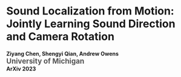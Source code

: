Sound Localization from Motion: Jointly Learning Sound Direction and Camera Rotation
==================================================================
<h4>
Ziyang Chen, Shengyi Qian, Andrew Owens
</br>
<span style="font-size: 14pt; color: #555555">
University of Michigan
</span>
</br>
ArXiv 2023
</h4>
